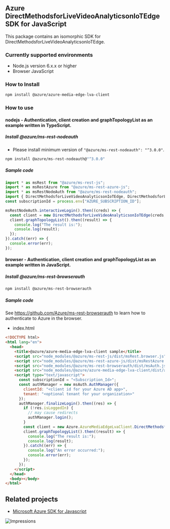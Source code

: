 ## Azure DirectMethodsforLiveVideoAnalyticsonIoTEdge SDK for JavaScript

This package contains an isomorphic SDK for DirectMethodsforLiveVideoAnalyticsonIoTEdge.

### Currently supported environments

- Node.js version 6.x.x or higher
- Browser JavaScript

### How to Install

```bash
npm install @azure/azure-media-edge-lva-client
```

### How to use

#### nodejs - Authentication, client creation and graphTopologyList  as an example written in TypeScript.

##### Install @azure/ms-rest-nodeauth

- Please install minimum version of `"@azure/ms-rest-nodeauth": "^3.0.0"`.
```bash
npm install @azure/ms-rest-nodeauth@"^3.0.0"
```

##### Sample code

```typescript
import * as msRest from "@azure/ms-rest-js";
import * as msRestAzure from "@azure/ms-rest-azure-js";
import * as msRestNodeAuth from "@azure/ms-rest-nodeauth";
import { DirectMethodsforLiveVideoAnalyticsonIoTEdge, DirectMethodsforLiveVideoAnalyticsonIoTEdgeModels, DirectMethodsforLiveVideoAnalyticsonIoTEdgeMappers } from "@azure/azure-media-edge-lva-client";
const subscriptionId = process.env["AZURE_SUBSCRIPTION_ID"];

msRestNodeAuth.interactiveLogin().then((creds) => {
  const client = new DirectMethodsforLiveVideoAnalyticsonIoTEdge(creds, subscriptionId);
  client.graphTopologyList().then((result) => {
    console.log("The result is:");
    console.log(result);
  });
}).catch((err) => {
  console.error(err);
});
```

#### browser - Authentication, client creation and graphTopologyList  as an example written in JavaScript.

##### Install @azure/ms-rest-browserauth

```bash
npm install @azure/ms-rest-browserauth
```

##### Sample code

See https://github.com/Azure/ms-rest-browserauth to learn how to authenticate to Azure in the browser.

- index.html
```html
<!DOCTYPE html>
<html lang="en">
  <head>
    <title>@azure/azure-media-edge-lva-client sample</title>
    <script src="node_modules/@azure/ms-rest-js/dist/msRest.browser.js"></script>
    <script src="node_modules/@azure/ms-rest-azure-js/dist/msRestAzure.js"></script>
    <script src="node_modules/@azure/ms-rest-browserauth/dist/msAuth.js"></script>
    <script src="node_modules/@azure/azure-media-edge-lva-client/dist/azure-media-edge-lva-client.js"></script>
    <script type="text/javascript">
      const subscriptionId = "<Subscription_Id>";
      const authManager = new msAuth.AuthManager({
        clientId: "<client id for your Azure AD app>",
        tenant: "<optional tenant for your organization>"
      });
      authManager.finalizeLogin().then((res) => {
        if (!res.isLoggedIn) {
          // may cause redirects
          authManager.login();
        }
        const client = new Azure.AzureMediaEdgeLvaClient.DirectMethodsforLiveVideoAnalyticsonIoTEdge(res.creds, subscriptionId);
        client.graphTopologyList().then((result) => {
          console.log("The result is:");
          console.log(result);
        }).catch((err) => {
          console.log("An error occurred:");
          console.error(err);
        });
      });
    </script>
  </head>
  <body></body>
</html>
```

## Related projects

- [Microsoft Azure SDK for Javascript](https://github.com/Azure/azure-sdk-for-js)

![Impressions](https://azure-sdk-impressions.azurewebsites.net/api/impressions/azure-sdk-for-js/sdk/mediaservices/azure-media-edge-lva-client/README.png)
